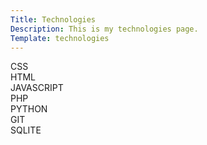 ```yaml
---
Title: Technologies
Description: This is my technologies page.
Template: technologies
---
```


<div class="box">
CSS
</div>

<div class="box">
HTML
</div>

<div class="box">
JAVASCRIPT
</div>

<div class="box">
PHP
</div>

<div class="box">
PYTHON
</div>

<div class="box">
GIT
</div>

<div class="box wide">
SQLITE
</div>